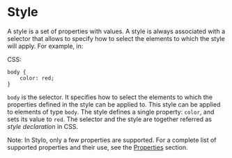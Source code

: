 
# Style 

A style is a set of properties with values. A style is always associated with a selector that allows to specify how to select the elements to which the style will apply. For example, in: 

CSS:

```
body {
    color: red;
}
```

`body` is the selector. It specifies how to select the elements to which the properties defined in the style can be applied to. This style can be applied  to elements of type `body`. The style defines a single property: `color`, and sets its value to `red`. The selector and the style are together referred as _style declaration_ in CSS. 

Note: In Stylo, only a few properties are supported. For a complete list of supported properties and their use, see the [Properties](#properties) section.
